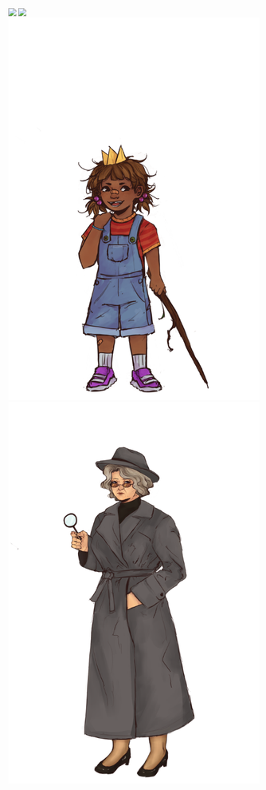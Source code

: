 
<img src="./OpheliaSprite.png">
<img src="./ghost.png">
<img src="./Julie_Sprite.png">
<img src="./detective.png">
